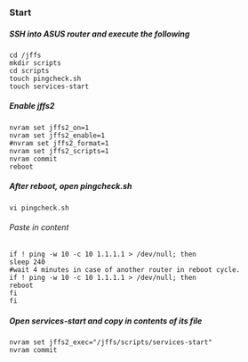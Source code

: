 ### Start

##### SSH into ASUS router and execute the following

```shell
cd /jffs
mkdir scripts
cd scripts
touch pingcheck.sh
touch services-start
```

##### Enable jffs2
```shell
nvram set jffs2_on=1
nvram set jffs2_enable=1
#nvram set jffs2_format=1 
nvram set jffs2_scripts=1
nvram commit
reboot
```

##### After reboot, open pingcheck.sh

```shell
vi pingcheck.sh
```

###### Paste in content

```shell 
if ! ping -w 10 -c 10 1.1.1.1 > /dev/null; then
sleep 240
#wait 4 minutes in case of another router in reboot cycle.
if ! ping -w 10 -c 10 1.1.1.1 > /dev/null; then
reboot
fi
fi
```

##### Open services-start and copy in contents of its file

```shell
nvram set jffs2_exec="/jffs/scripts/services-start"
nvram commit
````
